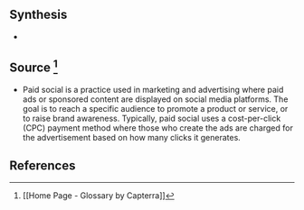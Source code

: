 ## Synthesis
- 
## Source [^1]
- Paid social is a practice used in marketing and advertising where paid ads or sponsored content are displayed on social media platforms. The goal is to reach a specific audience to promote a product or service, or to raise brand awareness. Typically, paid social uses a cost-per-click (CPC) payment method where those who create the ads are charged for the advertisement based on how many clicks it generates.
## References

[^1]: [[Home Page - Glossary by Capterra]]